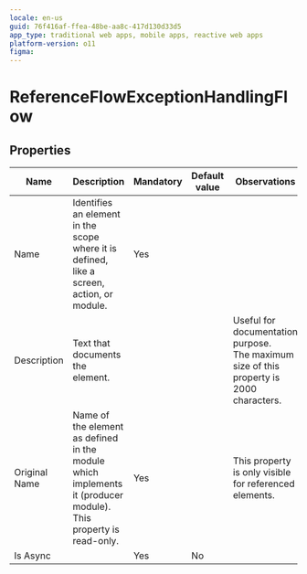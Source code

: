 ```yaml
---
locale: en-us
guid: 76f416af-ffea-48be-aa8c-417d130d33d5
app_type: traditional web apps, mobile apps, reactive web apps
platform-version: o11
figma:
---
```


# ReferenceFlowExceptionHandlingFlow


## Properties

<table markdown="1">
<thead>
<tr>
<th>Name</th>
<th>Description</th>
<th>Mandatory</th>
<th>Default value</th>
<th>Observations</th>
</tr>
</thead>
<tbody>
<tr>
<td title="Name">Name</td>
<td>Identifies an element in the scope where it is defined, like a screen, action, or module.</td>
<td>Yes</td>
<td></td>
<td></td>
</tr>
<tr>
<td title="Description">Description</td>
<td>Text that documents the element.</td>
<td></td>
<td></td>
<td>Useful for documentation purpose.<br/>The maximum size of this property is 2000 characters.</td>
</tr>
<tr>
<td title="Original Name">Original Name</td>
<td>Name of the element as defined in the module which implements it (producer module). This property is read-only.</td>
<td>Yes</td>
<td></td>
<td>This property is only visible for referenced elements.</td>
</tr>
<tr>
<td title="Is Async">Is Async</td>
<td></td>
<td>Yes</td>
<td>No</td>
<td></td>
</tr>
</tbody>
</table>

